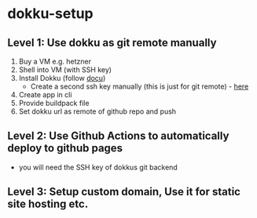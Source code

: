# dokku-setup

## Level 1: Use dokku as git remote manually
1. Buy a VM e.g. hetzner
2. Shell into VM (with SSH key)
3. Install Dokku (follow [docu](https://dokku.com/docs/getting-started/installation/))
   - Create a second ssh key manually (this is just for git remote) - [here](https://dokku.com/docs/deployment/user-management/#adding-ssh-keys)
5. Create app in cli
6. Provide buildpack file
7. Set dokku url as remote of github repo and push

   
## Level 2: Use Github Actions to automatically deploy to github pages
- you will need the SSH key of dokkus git backend

## Level 3: Setup custom domain, Use it for static site hosting etc.
